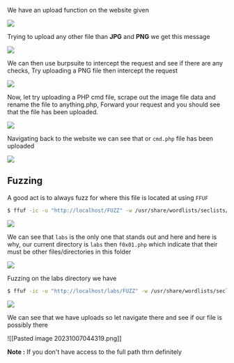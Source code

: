 We have an upload function on the website given

![](https://i.imgur.com/7JAnPHK.png)

Trying to upload any other file than **JPG** and **PNG** we get this message

![](https://i.imgur.com/hny3qzK.png)


We can then use burpsuite to intercept the request and see if there are any checks, Try uploading a PNG file then intercept the request


![](https://i.imgur.com/ebChofJ.png)


Now, let try uploading a PHP cmd file, scrape out the image file data and rename the file to anything.php, Forward your request and you should see that the file has been uploaded.

![](https://i.imgur.com/6igZpiK.png)


Navigating back to the website we can see that or `cmd.php` file has been uploaded

![](https://i.imgur.com/M2XDZZv.png)


## **Fuzzing**

A good act is to always fuzz for where this file is located at using `FFUF`

```bash
$ ffuf -ic -u "http://localhost/FUZZ" -w /usr/share/wordlists/seclists/Discovery/Web-Content/common.txt -fc 404,403,401 -fs 4431 -e .txt,.php,.bak,.sql
```


![](https://i.imgur.com/RJBnh3m.png)


We can see that `labs` is the only one that stands out and here and here is why, our current directory is `labs` then
`f0x01.php` which indicate that their must be other files/directories in this folder

![](https://i.imgur.com/8Mi1evB.png)


Fuzzing on the labs directory we have

```bash
$ ffuf -ic -u "http://localhost/labs/FUZZ" -w /usr/share/wordlists/seclists/Discovery/Web-Content/common.txt -fc 404,403,401 -fs 4431 -e .txt,.php,.bak,.sql
```

![](https://i.imgur.com/3aOZoyw.png)


We can see that we have uploads so let navigate there and see if our file is possibly there

<!--⚠️Imgur upload failed, check dev console-->

![[Pasted image 20231007044319.png]]

**Note :** If you don't have access to the full path thrn definitely